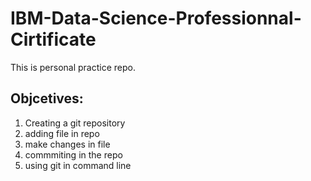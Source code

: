 # IBM-Data-Science-Professionnal-Cirtificate
This is personal practice repo.

## Objcetives:
1. Creating a git repository
2. adding file in repo
3. make changes in file 
4. commmiting in the repo
5. using git in command line